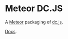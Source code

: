 # Meteor DC.JS

A [Meteor](https://meteor.com) packaging of [dc.js](http://dc-js.github.io/dc.js/).

[Docs](https://github.com/dc-js/dc.js/blob/master/web/docs/api-1.6.0.md).